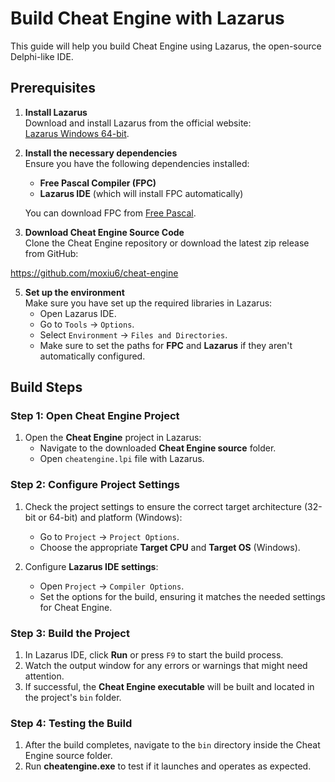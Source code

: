 # Build Cheat Engine with **Lazarus**

This guide will help you build Cheat Engine using Lazarus, the open-source Delphi-like IDE.

## Prerequisites

1. **Install Lazarus**  
   Download and install Lazarus from the official website:  
   [Lazarus Windows 64-bit](https://sourceforge.net/projects/lazarus/files/Lazarus%20Windows%2064%20bits/).

2. **Install the necessary dependencies**  
   Ensure you have the following dependencies installed:
   - **Free Pascal Compiler (FPC)**
   - **Lazarus IDE** (which will install FPC automatically)
   
   You can download FPC from [Free Pascal](https://www.freepascal.org/download.html).

3. **Download Cheat Engine Source Code**  
   Clone the Cheat Engine repository or download the latest zip release from GitHub:
  
  https://github.com/moxiu6/cheat-engine

5. **Set up the environment**  
   Make sure you have set up the required libraries in Lazarus:
   - Open Lazarus IDE.
   - Go to `Tools` → `Options`.
   - Select `Environment` → `Files and Directories`.
   - Make sure to set the paths for **FPC** and **Lazarus** if they aren't automatically configured.

## Build Steps

### Step 1: Open Cheat Engine Project

1. Open the **Cheat Engine** project in Lazarus:
   - Navigate to the downloaded **Cheat Engine source** folder.
   - Open `cheatengine.lpi` file with Lazarus.

### Step 2: Configure Project Settings

1. Check the project settings to ensure the correct target architecture (32-bit or 64-bit) and platform (Windows):
   - Go to `Project` → `Project Options`.
   - Choose the appropriate **Target CPU** and **Target OS** (Windows).
   
2. Configure **Lazarus IDE settings**:
   - Open `Project` → `Compiler Options`.
   - Set the options for the build, ensuring it matches the needed settings for Cheat Engine.

### Step 3: Build the Project

1. In Lazarus IDE, click **Run** or press `F9` to start the build process.
2. Watch the output window for any errors or warnings that might need attention.
3. If successful, the **Cheat Engine executable** will be built and located in the project's `bin` folder.

### Step 4: Testing the Build

1. After the build completes, navigate to the `bin` directory inside the Cheat Engine source folder.
2. Run **cheatengine.exe** to test if it launches and operates as expected.

